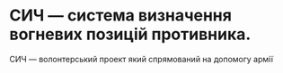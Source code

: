 # СИЧ — система визначення вогневих позицій противника.

СИЧ — волонтерський проект який спрямований на допомогу армії